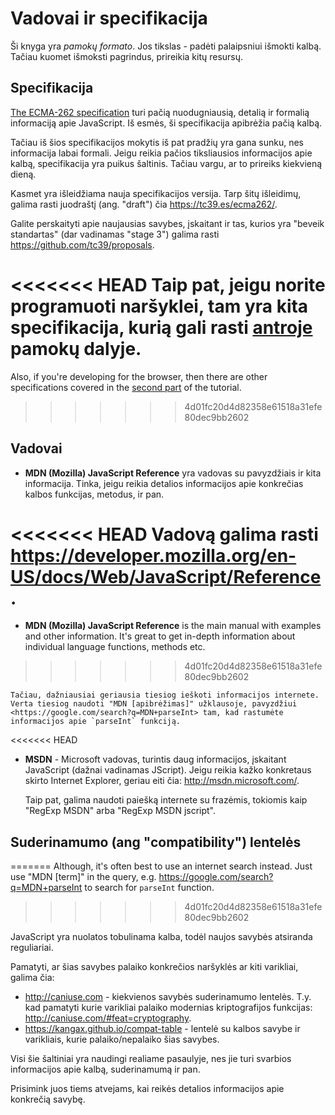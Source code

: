 
# Vadovai ir specifikacija

Ši knyga yra *pamokų formato*. Jos tikslas - padėti palaipsniui išmokti kalbą. Tačiau kuomet išmoksti pagrindus, prireikia kitų resursų.

## Specifikacija

[The ECMA-262 specification](https://www.ecma-international.org/publications/standards/Ecma-262.htm) turi pačią nuodugniausią, detalią ir formalią informaciją apie JavaScript. Iš esmės, ši specifikacija apibrėžia pačią kalbą.

Tačiau iš šios specifikacijos mokytis iš pat pradžių yra gana sunku, nes informacija labai formali. Jeigu reikia pačios tiksliausios informacijos apie kalbą, specifikacija yra puikus šaltinis. Tačiau vargu, ar to prireiks kiekvieną dieną.

Kasmet yra išleidžiama nauja specifikacijos versija. Tarp šitų išleidimų, galima rasti juodraštį (ang. "draft") čia <https://tc39.es/ecma262/>.

Galite perskaityti apie naujausias savybes, įskaitant ir tas, kurios yra "beveik standartas" (dar vadinamas "stage 3") galima rasti <https://github.com/tc39/proposals>.

<<<<<<< HEAD
Taip pat, jeigu norite programuoti naršyklei, tam yra kita specifikacija, kurią gali rasti [antroje](info:browser-environment) pamokų dalyje.
=======
Also, if you're developing for the browser, then there are other specifications covered in the [second part](info:browser-environment) of the tutorial.
>>>>>>> 4d01fc20d4d82358e61518a31efe80dec9bb2602

## Vadovai
- **MDN (Mozilla) JavaScript Reference** yra vadovas su pavyzdžiais ir kita informacija. Tinka, jeigu reikia detalios informacijos apie konkrečias kalbos funkcijas, metodus, ir pan.

<<<<<<< HEAD
	Vadovą galima rasti <https://developer.mozilla.org/en-US/docs/Web/JavaScript/Reference>.
=======
- **MDN (Mozilla) JavaScript Reference** is the main manual with examples and other information. It's great to get in-depth information about individual language functions, methods etc.
>>>>>>> 4d01fc20d4d82358e61518a31efe80dec9bb2602

	Tačiau, dažniausiai geriausia tiesiog ieškoti informacijos internete. Verta tiesiog naudoti "MDN [apibrėžimas]" užklausoje, pavyzdžiui <https://google.com/search?q=MDN+parseInt> tam, kad rastumėte informacijos apie `parseInt` funkciją.

<<<<<<< HEAD

- **MSDN** - Microsoft vadovas, turintis daug informacijos, įskaitant JavaScript (dažnai vadinamas JScript). Jeigu reikia kažko konkretaus skirto Internet Explorer, geriau eiti čia: <http://msdn.microsoft.com/>.

	Taip pat, galima naudoti paiešką internete su frazėmis, tokiomis kaip "RegExp MSDN" arba "RegExp MSDN jscript".

## Suderinamumo (ang "compatibility") lentelės
=======
Although, it's often best to use an internet search instead. Just use "MDN [term]" in the query, e.g. <https://google.com/search?q=MDN+parseInt> to search for `parseInt` function.
>>>>>>> 4d01fc20d4d82358e61518a31efe80dec9bb2602

JavaScript yra nuolatos tobulinama kalba, todėl naujos savybės atsiranda reguliariai.

Pamatyti, ar šias savybes palaiko konkrečios naršyklės ar kiti varikliai, galima čia:

- <http://caniuse.com> - kiekvienos savybės suderinamumo lentelės. T.y. kad pamatyti kurie varikliai palaiko modernias kriptografijos funkcijas: <http://caniuse.com/#feat=cryptography>.
- <https://kangax.github.io/compat-table> - lentelė su kalbos savybe ir varikliais, kurie palaiko/nepalaiko šias savybes.

Visi šie šaltiniai yra naudingi realiame pasaulyje, nes jie turi svarbios informacijos apie kalbą, suderinamumą ir pan.

Prisimink juos tiems atvejams, kai reikės detalios informacijos apie konkrečią savybę.

